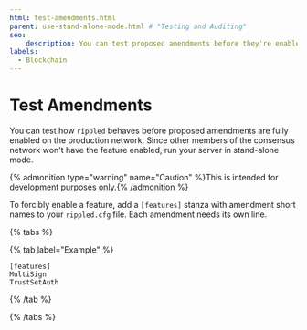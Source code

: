 ```yaml
---
html: test-amendments.html
parent: use-stand-alone-mode.html # "Testing and Auditing"
seo:
    description: You can test proposed amendments before they're enabled on the network.
labels:
  - Blockchain
---
```

# Test Amendments


You can test how `rippled` behaves before proposed amendments are fully enabled on the production network. Since other members of the consensus network won't have the feature enabled, run your server in stand-alone mode.

{% admonition type="warning" name="Caution" %}This is intended for development purposes only.{% /admonition %}

To forcibly enable a feature, add a `[features]` stanza with amendment short names to your `rippled.cfg` file. Each amendment needs its own line.

{% tabs %}

{% tab label="Example" %}
```
[features]
MultiSign
TrustSetAuth
```
{% /tab %}

{% /tabs %}
